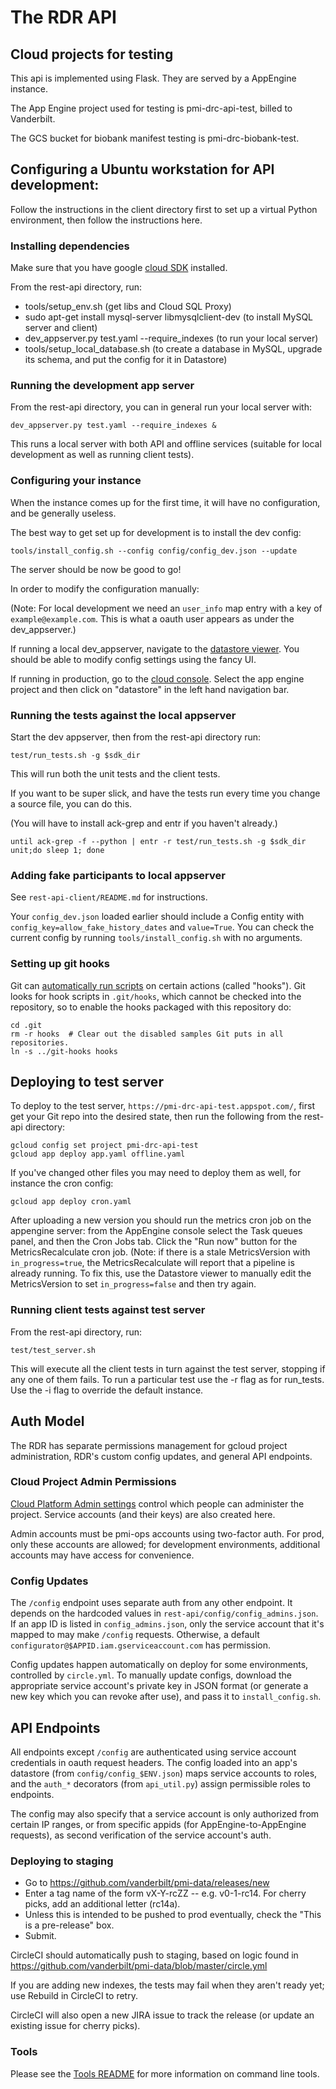 # The RDR API

## Cloud projects for testing

This api is implemented using Flask. They are served by a AppEngine instance.

The App Engine project used for testing is pmi-drc-api-test, billed to Vanderbilt. 

The GCS bucket for biobank manifest testing is pmi-drc-biobank-test.

## Configuring a Ubuntu workstation for API development:

Follow the instructions in the client directory first to set up a
virtual Python environment, then follow the instructions here.

### Installing dependencies

Make sure that you have google
[cloud SDK](https://cloud.google.com/sdk/downloads) installed.

From the rest-api directory, run:

* tools/setup_env.sh (get libs and Cloud SQL Proxy)
* sudo apt-get install mysql-server libmysqlclient-dev (to install MySQL server and client)
* dev_appserver.py test.yaml --require_indexes (to run your local server)
* tools/setup_local_database.sh (to create a database in MySQL, upgrade its schema, 
  and put the config for it in Datastore)

### Running the development app server

From the rest-api directory, you can in general run your local server with:

```Shell
dev_appserver.py test.yaml --require_indexes &
```

This runs a local server with both API and offline services (suitable for local
development as well as running client tests).

### Configuring your instance

When the instance comes up for the first time, it will have no configuration, and be generally useless.

The best way to get set up for development is to install the dev config:

```Shell
tools/install_config.sh --config config/config_dev.json --update
```
The server should be now be good to go!

In order to modify the configuration manually:

(Note: For local development we need an `user_info` map entry with a key of
`example@example.com`.  This is what a oauth user appears as under the
dev_appserver.)


If running a local dev_appserver, navigate to the
[datastore viewer](http://localhost:8000/datastore?kind=Config).
You should be able to modify config settings using the fancy UI.

If running in production, go to the
[cloud console](https://console.cloud.google.com).  Select the app engine
project and then click on "datastore" in the left hand navigation bar.

### Running the tests against the local appserver

Start the dev appserver, then from the rest-api directory run:

```Shell
test/run_tests.sh -g $sdk_dir
```

This will run both the unit tests and the client tests.

If you want to be super slick, and have the tests run every time you change a
source file, you can do this.

(You will have to install ack-grep and entr if you haven't already.)

```Shell
until ack-grep -f --python | entr -r test/run_tests.sh -g $sdk_dir unit;do sleep 1; done
```

### Adding fake participants to local appserver

See `rest-api-client/README.md` for instructions.

Your `config_dev.json` loaded earlier should include a Config entity with
`config_key=allow_fake_history_dates` and `value=True`. You can check the
current config by running `tools/install_config.sh` with no arguments.

### Setting up git hooks

Git can
[automatically run scripts](https://git-scm.com/book/en/v2/Customizing-Git-Git-Hooks)
on certain actions (called "hooks"). Git looks for hook scripts in `.git/hooks`,
which cannot be checked into the repository, so to enable the hooks packaged
with this repository do:

```Shell
cd .git
rm -r hooks  # Clear out the disabled samples Git puts in all repositories.
ln -s ../git-hooks hooks
```

## Deploying to test server

To deploy to the test server, `https://pmi-drc-api-test.appspot.com/`, first get your
Git repo into the desired state, then run the following from the rest-api directory:

```Shell
gcloud config set project pmi-drc-api-test
gcloud app deploy app.yaml offline.yaml
```

If you've changed other files you may need to deploy them as well, for instance the cron config:
```Shell
gcloud app deploy cron.yaml
```

After uploading a new version you should run the metrics cron job on the
appengine server: from the AppEngine console select the Task queues panel, and
then the Cron Jobs tab.  Click the "Run now" button for the MetricsRecalculate
cron job.  (Note: if there is a stale MetricsVersion with `in_progress=true`, the
MetricsRecalculate will report that a pipeline is already running.  To fix this,
use the Datastore viewer to manually edit the MetricsVersion to set
`in_progress=false` and then try again.

### Running client tests against test server

From the rest-api directory, run:

```Shell
test/test_server.sh
```

This will execute all the client tests in turn against the test server, stopping
if any one of them fails. To run a particular test use the -r flag as for
run_tests.  Use the -i flag to override the default instance.

## Auth Model

The RDR has separate permissions management for gcloud project administration,
RDR's custom config updates, and general API endpoints.

### Cloud Project Admin Permissions

[Cloud Platform Admin settings](https://console.cloud.google.com/iam-admin/serviceaccounts/project?project=all-of-us-rdr-staging)
control which people can administer the project. Service accounts (and their
keys) are also created here.

Admin accounts must be pmi-ops accounts using two-factor auth. For prod, only
these accounts are allowed; for development environments, additional accounts
may have access for convenience.

### Config Updates

The `/config` endpoint uses separate auth from any other endpoint. It depends on
the hardcoded values in `rest-api/config/config_admins.json`. If an app ID is
listed in `config_admins.json`, only the service account that it's mapped to
may make `/config` requests. Otherwise, a default
`configurator@$APPID.iam.gserviceaccount.com` has permission.

Config updates happen automatically on deploy for some environments, controlled
by `circle.yml`. To manually update configs, download the appropriate service
account's private key in JSON format (or generate a new key which you can revoke
after use), and pass it to `install_config.sh`.

## API Endpoints

All endpoints except `/config` are authenticated using service account
credentials in oauth request headers. The config loaded into an app's datastore
(from `config/config_$ENV.json`) maps service accounts to roles, and the
`auth_*` decorators (from `api_util.py`) assign permissible roles to endpoints.

The config may also specify that a service account is only authorized from
certain IP ranges, or from specific appids (for AppEngine-to-AppEngine
requests), as second verification of the service account's auth.

### Deploying to staging

*   Go to https://github.com/vanderbilt/pmi-data/releases/new
*   Enter a tag name of the form vX-Y-rcZZ -- e.g. v0-1-rc14. For cherry picks,
    add an additional letter (rc14a).
*   Unless this is intended to be pushed to prod eventually, check the
    "This is a pre-release" box.
*   Submit.

CircleCI should automatically push to staging, based on logic found in
https://github.com/vanderbilt/pmi-data/blob/master/circle.yml

If you are adding new indexes, the tests may fail when they aren't ready yet;
use Rebuild in CircleCI to retry.

CircleCI will also open a new JIRA issue to track the release (or update an
existing issue for cherry picks).

### Tools

Please see the [Tools README](tools/README.md) for more information on command line tools.

